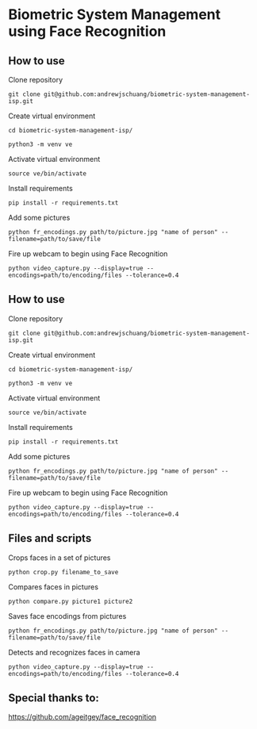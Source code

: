 # Biometric System Management using Face Recognition

## How to use

Clone repository

`git clone git@github.com:andrewjschuang/biometric-system-management-isp.git`

Create virtual environment

`cd biometric-system-management-isp/`

`python3 -m venv ve`

Activate virtual environment

`source ve/bin/activate`

Install requirements

`pip install -r requirements.txt`

Add some pictures

`python fr_encodings.py path/to/picture.jpg "name of person" --filename=path/to/save/file`

Fire up webcam to begin using Face Recognition

`python video_capture.py --display=true --encodings=path/to/encoding/files --tolerance=0.4`

## How to use

Clone repository

`git clone git@github.com:andrewjschuang/biometric-system-management-isp.git`

Create virtual environment

`cd biometric-system-management-isp/`

`python3 -m venv ve`

Activate virtual environment

`source ve/bin/activate`

Install requirements

`pip install -r requirements.txt`

Add some pictures

`python fr_encodings.py path/to/picture.jpg "name of person" --filename=path/to/save/file`

Fire up webcam to begin using Face Recognition

`python video_capture.py --display=true --encodings=path/to/encoding/files --tolerance=0.4`

## Files and scripts

Crops faces in a set of pictures

`python crop.py filename_to_save`

Compares faces in pictures

`python compare.py picture1 picture2`

Saves face encodings from pictures

`python fr_encodings.py path/to/picture.jpg "name of person" --filename=path/to/save/file`

Detects and recognizes faces in camera

`python video_capture.py --display=true --encodings=path/to/encoding/files --tolerance=0.4`

## Special thanks to:

https://github.com/ageitgey/face_recognition